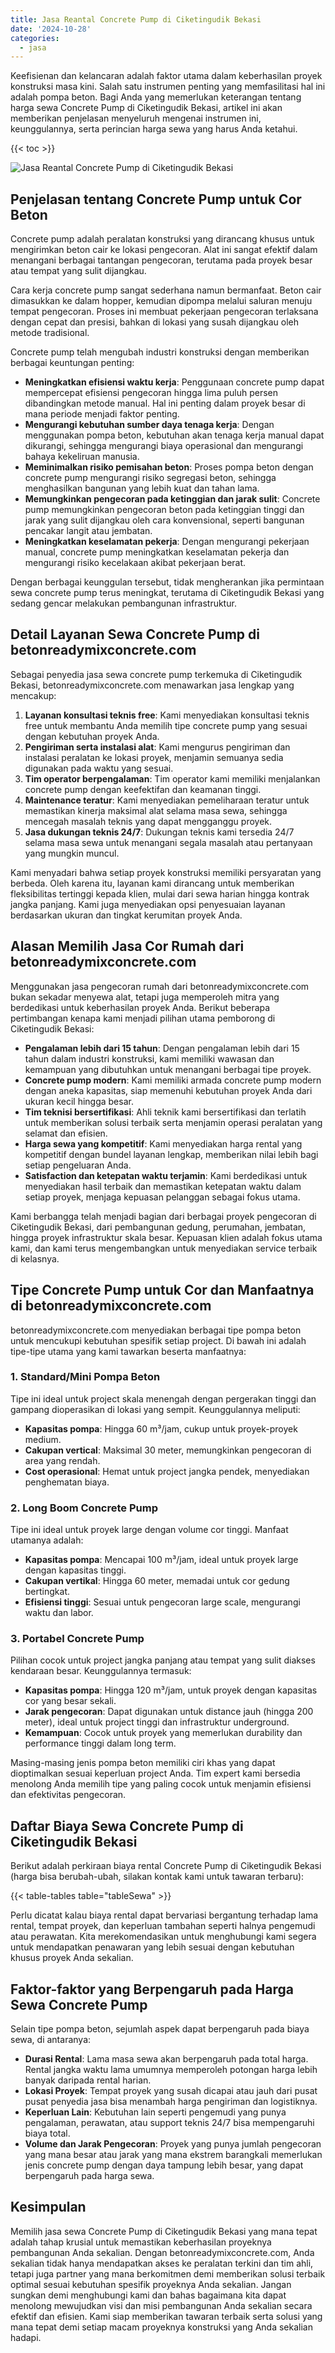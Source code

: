 ```yaml
---
title: Jasa Reantal Concrete Pump di Ciketingudik Bekasi
date: '2024-10-28'
categories:
  - jasa
---
```


Keefisienan dan kelancaran adalah faktor utama dalam keberhasilan proyek konstruksi masa kini. Salah satu instrumen penting yang memfasilitasi hal ini adalah pompa beton. Bagi Anda yang memerlukan keterangan tentang harga sewa Concrete Pump di Ciketingudik Bekasi, artikel ini akan memberikan penjelasan menyeluruh mengenai instrumen ini, keunggulannya, serta perincian harga sewa yang harus Anda ketahui.

{{< toc >}}

![Jasa Reantal Concrete Pump di Ciketingudik Bekasi](https://betoncor8.github.io/pump/concrete-pump%20(1).png)

## Penjelasan tentang Concrete Pump untuk Cor Beton

Concrete pump adalah peralatan konstruksi yang dirancang khusus untuk mengirimkan beton cair ke lokasi pengecoran. Alat ini sangat efektif dalam menangani berbagai tantangan pengecoran, terutama pada proyek besar atau tempat yang sulit dijangkau.

Cara kerja concrete pump sangat sederhana namun bermanfaat. Beton cair dimasukkan ke dalam hopper, kemudian dipompa melalui saluran menuju tempat pengecoran. Proses ini membuat pekerjaan pengecoran terlaksana dengan cepat dan presisi, bahkan di lokasi yang susah dijangkau oleh metode tradisional.

Concrete pump telah mengubah industri konstruksi dengan memberikan berbagai keuntungan penting:

- **Meningkatkan efisiensi waktu kerja**: Penggunaan concrete pump dapat mempercepat efisiensi pengecoran hingga lima puluh persen dibandingkan metode manual. Hal ini penting dalam proyek besar di mana periode menjadi faktor penting.
- **Mengurangi kebutuhan sumber daya tenaga kerja**: Dengan menggunakan pompa beton, kebutuhan akan tenaga kerja manual dapat dikurangi, sehingga mengurangi biaya operasional dan mengurangi bahaya kekeliruan manusia.
- **Meminimalkan risiko pemisahan beton**: Proses pompa beton dengan concrete pump mengurangi risiko segregasi beton, sehingga menghasilkan bangunan yang lebih kuat dan tahan lama.
- **Memungkinkan pengecoran pada ketinggian dan jarak sulit**: Concrete pump memungkinkan pengecoran beton pada ketinggian tinggi dan jarak yang sulit dijangkau oleh cara konvensional, seperti bangunan pencakar langit atau jembatan.
- **Meningkatkan keselamatan pekerja**: Dengan mengurangi pekerjaan manual, concrete pump meningkatkan keselamatan pekerja dan mengurangi risiko kecelakaan akibat pekerjaan berat.

Dengan berbagai keunggulan tersebut, tidak mengherankan jika permintaan sewa concrete pump terus meningkat, terutama di Ciketingudik Bekasi yang sedang gencar melakukan pembangunan infrastruktur.

## Detail Layanan Sewa Concrete Pump di betonreadymixconcrete.com

Sebagai penyedia jasa sewa concrete pump terkemuka di Ciketingudik Bekasi, betonreadymixconcrete.com menawarkan jasa lengkap yang mencakup:

1. **Layanan konsultasi teknis free**: Kami menyediakan konsultasi teknis free untuk membantu Anda memilih tipe concrete pump yang sesuai dengan kebutuhan proyek Anda.
2. **Pengiriman serta instalasi alat**: Kami mengurus pengiriman dan instalasi peralatan ke lokasi proyek, menjamin semuanya sedia digunakan pada waktu yang sesuai.
3. **Tim operator berpengalaman**: Tim operator kami memiliki menjalankan concrete pump dengan keefektifan dan keamanan tinggi.
4. **Maintenance teratur**: Kami menyediakan pemeliharaan teratur untuk memastikan kinerja maksimal alat selama masa sewa, sehingga mencegah masalah teknis yang dapat mengganggu proyek.
5. **Jasa dukungan teknis 24/7**: Dukungan teknis kami tersedia 24/7 selama masa sewa untuk menangani segala masalah atau pertanyaan yang mungkin muncul.

Kami menyadari bahwa setiap proyek konstruksi memiliki persyaratan yang berbeda. Oleh karena itu, layanan kami dirancang untuk memberikan fleksibilitas tertinggi kepada klien, mulai dari sewa harian hingga kontrak jangka panjang. Kami juga menyediakan opsi penyesuaian layanan berdasarkan ukuran dan tingkat kerumitan proyek Anda.

## Alasan Memilih Jasa Cor Rumah dari betonreadymixconcrete.com

Menggunakan jasa pengecoran rumah dari betonreadymixconcrete.com bukan sekadar menyewa alat, tetapi juga memperoleh mitra yang berdedikasi untuk keberhasilan proyek Anda. Berikut beberapa pertimbangan kenapa kami menjadi pilihan utama pemborong di Ciketingudik Bekasi:

- **Pengalaman lebih dari 15 tahun**: Dengan pengalaman lebih dari 15 tahun dalam industri konstruksi, kami memiliki wawasan dan kemampuan yang dibutuhkan untuk menangani berbagai tipe proyek.
- **Concrete pump modern**: Kami memiliki armada concrete pump modern dengan aneka kapasitas, siap memenuhi kebutuhan proyek Anda dari ukuran kecil hingga besar.
- **Tim teknisi bersertifikasi**: Ahli teknik kami bersertifikasi dan terlatih untuk memberikan solusi terbaik serta menjamin operasi peralatan yang selamat dan efisien.
- **Harga sewa yang kompetitif**: Kami menyediakan harga rental yang kompetitif dengan bundel layanan lengkap, memberikan nilai lebih bagi setiap pengeluaran Anda.
- **Satisfaction dan ketepatan waktu terjamin**: Kami berdedikasi untuk menyediakan hasil terbaik dan memastikan ketepatan waktu dalam setiap proyek, menjaga kepuasan pelanggan sebagai fokus utama.

Kami berbangga telah menjadi bagian dari berbagai proyek pengecoran di Ciketingudik Bekasi, dari pembangunan gedung, perumahan, jembatan, hingga proyek infrastruktur skala besar. Kepuasan klien adalah fokus utama kami, dan kami terus mengembangkan untuk menyediakan service terbaik di kelasnya.

## Tipe Concrete Pump untuk Cor dan Manfaatnya di betonreadymixconcrete.com

betonreadymixconcrete.com menyediakan berbagai tipe pompa beton untuk mencukupi kebutuhan spesifik setiap project. Di bawah ini adalah tipe-tipe utama yang kami tawarkan beserta manfaatnya:

### 1\. Standard/Mini Pompa Beton

Tipe ini ideal untuk project skala menengah dengan pergerakan tinggi dan gampang dioperasikan di lokasi yang sempit. Keunggulannya meliputi:

- **Kapasitas pompa**: Hingga 60 m³/jam, cukup untuk proyek-proyek medium.
- **Cakupan vertical**: Maksimal 30 meter, memungkinkan pengecoran di area yang rendah.
- **Cost operasional**: Hemat untuk project jangka pendek, menyediakan penghematan biaya.

### 2\. Long Boom Concrete Pump

Tipe ini ideal untuk proyek large dengan volume cor tinggi. Manfaat utamanya adalah:

- **Kapasitas pompa**: Mencapai 100 m³/jam, ideal untuk proyek large dengan kapasitas tinggi.
- **Cakupan vertikal**: Hingga 60 meter, memadai untuk cor gedung bertingkat.
- **Efisiensi tinggi**: Sesuai untuk pengecoran large scale, mengurangi waktu dan labor.

### 3\. Portabel Concrete Pump

Pilihan cocok untuk project jangka panjang atau tempat yang sulit diakses kendaraan besar. Keunggulannya termasuk:

- **Kapasitas pompa**: Hingga 120 m³/jam, untuk proyek dengan kapasitas cor yang besar sekali.
- **Jarak pengecoran**: Dapat digunakan untuk distance jauh (hingga 200 meter), ideal untuk project tinggi dan infrastruktur underground.
- **Kemampuan**: Cocok untuk proyek yang memerlukan durability dan performance tinggi dalam long term.

Masing-masing jenis pompa beton memiliki ciri khas yang dapat dioptimalkan sesuai keperluan project Anda. Tim expert kami bersedia menolong Anda memilih tipe yang paling cocok untuk menjamin efisiensi dan efektivitas pengecoran.

## Daftar Biaya Sewa Concrete Pump di Ciketingudik Bekasi

Berikut adalah perkiraan biaya rental Concrete Pump di Ciketingudik Bekasi (harga bisa berubah-ubah, silakan kontak kami untuk tawaran terbaru):

{{< table-tables table="tableSewa" >}}

Perlu dicatat kalau biaya rental dapat bervariasi bergantung terhadap lama rental, tempat proyek, dan keperluan tambahan seperti halnya pengemudi atau perawatan. Kita merekomendasikan untuk menghubungi kami segera untuk mendapatkan penawaran yang lebih sesuai dengan kebutuhan khusus proyek Anda sekalian.

## Faktor-faktor yang Berpengaruh pada Harga Sewa Concrete Pump

Selain tipe pompa beton, sejumlah aspek dapat berpengaruh pada biaya sewa, di antaranya:

- **Durasi Rental**: Lama masa sewa akan berpengaruh pada total harga. Rental jangka waktu lama umumnya memperoleh potongan harga lebih banyak daripada rental harian.
- **Lokasi Proyek**: Tempat proyek yang susah dicapai atau jauh dari pusat pusat penyedia jasa bisa menambah harga pengiriman dan logistiknya.
- **Keperluan Lain**: Kebutuhan lain seperti pengemudi yang punya pengalaman, perawatan, atau support teknis 24/7 bisa mempengaruhi biaya total.
- **Volume dan Jarak Pengecoran**: Proyek yang punya jumlah pengecoran yang mana besar atau jarak yang mana ekstrem barangkali memerlukan jenis concrete pump dengan daya tampung lebih besar, yang dapat berpengaruh pada harga sewa.

## Kesimpulan

Memilih jasa sewa Concrete Pump di Ciketingudik Bekasi yang mana tepat adalah tahap krusial untuk memastikan keberhasilan proyeknya pembangunan Anda sekalian. Dengan betonreadymixconcrete.com, Anda sekalian tidak hanya mendapatkan akses ke peralatan terkini dan tim ahli, tetapi juga partner yang mana berkomitmen demi memberikan solusi terbaik optimal sesuai kebutuhan spesifik proyeknya Anda sekalian. Jangan sungkan demi menghubungi kami dan bahas bagaimana kita dapat menolong mewujudkan visi dan misi pembangunan Anda sekalian secara efektif dan efisien. Kami siap memberikan tawaran terbaik serta solusi yang mana tepat demi setiap macam proyeknya konstruksi yang Anda sekalian hadapi.

